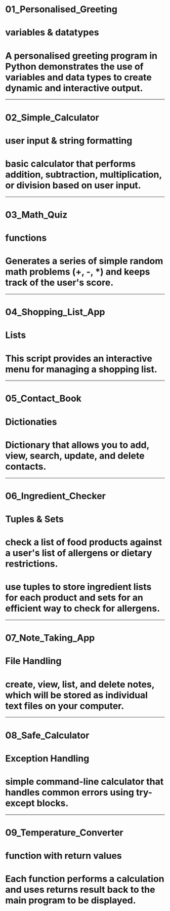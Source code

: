 # 01_Personalised_Greeting
# variables & datatypes
# A personalised greeting program in Python demonstrates the use of variables and data types to create dynamic and interactive output.
----------------------------------------------------------------------------------------------------------------------
# 02_Simple_Calculator
# user input & string formatting
# basic calculator that performs addition, subtraction, multiplication, or division based on user input.
----------------------------------------------------------------------------------------------------------------------
# 03_Math_Quiz
# functions
# Generates a series of simple random math problems (+, -, *) and keeps track of the user's score.
----------------------------------------------------------------------------------------------------------------------
# 04_Shopping_List_App
# Lists
# This script provides an interactive menu for managing a shopping list.
----------------------------------------------------------------------------------------------------------------------
# 05_Contact_Book
# Dictionaties
# Dictionary that allows you to add, view, search, update, and delete contacts. 
----------------------------------------------------------------------------------------------------------------------
# 06_Ingredient_Checker
# Tuples & Sets
# check a list of food products against a user's list of allergens or dietary restrictions.
# use tuples to store ingredient lists for each product and sets for an efficient way to check for allergens.
----------------------------------------------------------------------------------------------------------------------
# 07_Note_Taking_App
# File Handling
# create, view, list, and delete notes, which will be stored as individual text files on your computer.
----------------------------------------------------------------------------------------------------------------------
# 08_Safe_Calculator
# Exception Handling
# simple command-line calculator that handles common errors using try-except blocks.
----------------------------------------------------------------------------------------------------------------------
# 09_Temperature_Converter
# function with return values
# Each function performs a calculation and uses returns result back to the main program to be displayed.

